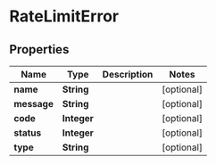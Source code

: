 
# RateLimitError

## Properties
Name | Type | Description | Notes
------------ | ------------- | ------------- | -------------
**name** | **String** |  |  [optional]
**message** | **String** |  |  [optional]
**code** | **Integer** |  |  [optional]
**status** | **Integer** |  |  [optional]
**type** | **String** |  |  [optional]



